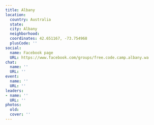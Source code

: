 ```yaml
---
title: Albany
location:
  country: Australia
  state: 
  city: Albany
  neighborhood: 
  coordinates: 42.651167, -73.754968
  plusCode: ''
social:
  name: Facebook page
  URL: https://www.facebook.com/groups/free.code.camp.albany.wa
chat:
  name: ''
  URL: ''
event:
  name: ''
  URL: ''
leaders:
- name: ''
  URL: ''
photos:
  old: 
  cover: ''
---
```

